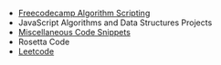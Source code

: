 * [Freecodecamp Algorithm Scripting](https://github.com/amangalvedhekar/interview-preparations/tree/master/freecodecamp-algorithm-questions)
* JavaScript Algorithms and Data Structures Projects
* [Miscellaneous Code Snippets](https://github.com/amangalvedhekar/interview-preparations/tree/master/miscellaneous-code-snippets)
* Rosetta Code
* [Leetcode](https://github.com/amangalvedhekar/interview-preparations/tree/master/leetcode)